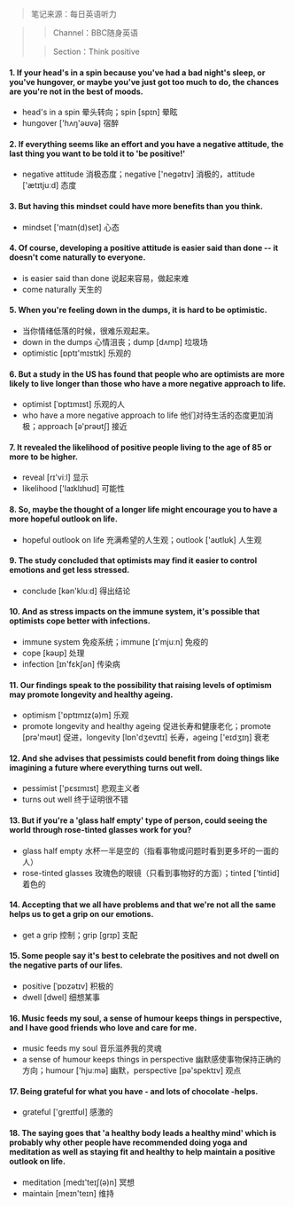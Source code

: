 > 笔记来源：每日英语听力

> > Channel：BBC随身英语
>
> > Section：Think positive

#### 1. If your head's in a spin because you've had a bad night's sleep, or you've hungover, or maybe you've just got too much to do, the chances are you're not in the best of moods.

- head's in a spin 晕头转向；spin [spɪn] 晕眩
- hungover ['hʌŋ'əʊvə] 宿醉

#### 2. If everything seems like an effort and you have a negative attitude, the last thing you want to be told it to 'be positive!'

- negative attitude 消极态度；negative ['negətɪv] 消极的，attitude ['ætɪtjuːd] 态度

#### 3. But having this mindset could have more benefits than you think.

- mindset ['maɪn(d)set] 心态

#### 4. Of course, developing a positive attitude is easier said than done -- it doesn't come naturally to everyone. 

- is easier said than done 说起来容易，做起来难
- come naturally 天生的

#### 5. When you're feeling down in the dumps, it is hard to be optimistic.

- 当你情绪低落的时候，很难乐观起来。
- down in the dumps 心情沮丧；dump [dʌmp] 垃圾场
- optimistic [ɒptɪ'mɪstɪk] 乐观的

#### 6. But a study in the US has found that people who are optimists are more likely to live longer than those who have a more negative approach to life.

- optimist [ˈɒptɪmɪst] 乐观的人
- who have a more negative approach to life 他们对待生活的态度更加消极；approach [ə'prəʊtʃ] 接近

#### 7. It revealed the likelihood of positive people living to the age of 85 or more to be higher.

- reveal [rɪ'viːl] 显示
- likelihood ['laɪklɪhʊd] 可能性

#### 8. So, maybe the thought of a longer life might encourage you to have a more hopeful outlook on life.

- hopeful outlook on life 充满希望的人生观；outlook ['aʊtlʊk] 人生观

#### 9. The study concluded that optimists may find it easier to control emotions and get less stressed.

- conclude [kən'kluːd] 得出结论

#### 10. And as stress impacts on the immune system, it's possible that optimists cope better with infections.

- immune system 免疫系统；immune [ɪ'mjuːn] 免疫的
- cope [kəʊp] 处理 
- infection [ɪn'fɛkʃən] 传染病

#### 11. Our findings speak to the possibility that raising levels of optimism may promote longevity and healthy ageing.

- optimism ['ɒptɪmɪz(ə)m] 乐观
- promote longevity and healthy ageing 促进长寿和健康老化；promote [prə'məʊt] 促进，longevity [lɒn'dʒevɪtɪ] 长寿，ageing ['eɪdʒɪŋ] 衰老

#### 12. And she advises that pessimists could benefit from doing things like imagining a future where everything turns out well.

- pessimist ['pɛsɪmɪst] 悲观主义者
- turns out well 终于证明很不错

#### 13. But if you're a 'glass half empty' type of person, could seeing the world through rose-tinted glasses work for you?

- glass half empty 水杯一半是空的（指看事物或问题时看到更多坏的一面的人）
- rose-tinted glasses 玫瑰色的眼镜（只看到事物好的方面）；tinted ['tintid] 着色的

#### 14. Accepting that we all have problems and that we're not all the same helps us to get a grip on our emotions.

- get a grip 控制；grip [grɪp] 支配

#### 15. Some people say it's best to celebrate the positives and not dwell on the negative parts of our lifes.

- positive [ˈpɒzətɪv] 积极的
- dwell [dwel] 细想某事

#### 16. Music feeds my soul, a sense of humour keeps things in perspective, and I have good friends who love and care for me.

- music feeds my soul 音乐滋养我的灵魂
- a sense of humour keeps things in perspective 幽默感使事物保持正确的方向；humour ['hjuːmə] 幽默，perspective [pə'spektɪv] 观点

#### 17. Being grateful for what you have - and lots of chocolate -helps.

- grateful ['greɪtfʊl] 感激的

#### 18. The saying goes that 'a healthy body leads a healthy mind' which is probably why other people have recommended doing yoga and meditation as well as staying fit and healthy to help maintain a positive outlook on life.

- meditation [medɪ'teɪʃ(ə)n] 冥想
- maintain [meɪn'teɪn] 维持  

